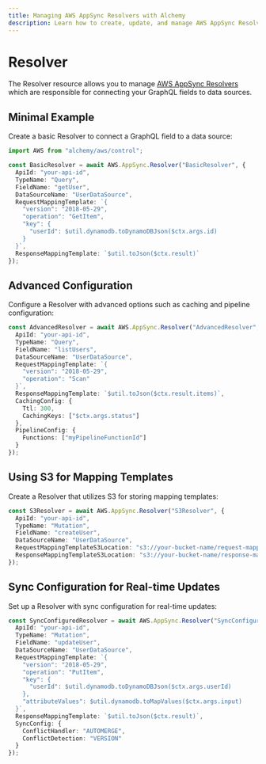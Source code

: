 ```yaml
---
title: Managing AWS AppSync Resolvers with Alchemy
description: Learn how to create, update, and manage AWS AppSync Resolvers using Alchemy Cloud Control.
---
```


# Resolver

The Resolver resource allows you to manage [AWS AppSync Resolvers](https://docs.aws.amazon.com/appsync/latest/userguide/) which are responsible for connecting your GraphQL fields to data sources.

## Minimal Example

Create a basic Resolver to connect a GraphQL field to a data source:

```ts
import AWS from "alchemy/aws/control";

const BasicResolver = await AWS.AppSync.Resolver("BasicResolver", {
  ApiId: "your-api-id",
  TypeName: "Query",
  FieldName: "getUser",
  DataSourceName: "UserDataSource",
  RequestMappingTemplate: `{
    "version": "2018-05-29",
    "operation": "GetItem",
    "key": {
      "userId": $util.dynamodb.toDynamoDBJson($ctx.args.id)
    }
  }`,
  ResponseMappingTemplate: `$util.toJson($ctx.result)`
});
```

## Advanced Configuration

Configure a Resolver with advanced options such as caching and pipeline configuration:

```ts
const AdvancedResolver = await AWS.AppSync.Resolver("AdvancedResolver", {
  ApiId: "your-api-id",
  TypeName: "Query",
  FieldName: "listUsers",
  DataSourceName: "UserDataSource",
  RequestMappingTemplate: `{
    "version": "2018-05-29",
    "operation": "Scan"
  }`,
  ResponseMappingTemplate: `$util.toJson($ctx.result.items)`,
  CachingConfig: {
    Ttl: 300,
    CachingKeys: ["$ctx.args.status"]
  },
  PipelineConfig: {
    Functions: ["myPipelineFunctionId"]
  }
});
```

## Using S3 for Mapping Templates

Create a Resolver that utilizes S3 for storing mapping templates:

```ts
const S3Resolver = await AWS.AppSync.Resolver("S3Resolver", {
  ApiId: "your-api-id",
  TypeName: "Mutation",
  FieldName: "createUser",
  DataSourceName: "UserDataSource",
  RequestMappingTemplateS3Location: "s3://your-bucket-name/request-mapping-template.vtl",
  ResponseMappingTemplateS3Location: "s3://your-bucket-name/response-mapping-template.vtl"
});
```

## Sync Configuration for Real-time Updates

Set up a Resolver with sync configuration for real-time updates:

```ts
const SyncConfiguredResolver = await AWS.AppSync.Resolver("SyncConfiguredResolver", {
  ApiId: "your-api-id",
  TypeName: "Mutation",
  FieldName: "updateUser",
  DataSourceName: "UserDataSource",
  RequestMappingTemplate: `{
    "version": "2018-05-29",
    "operation": "PutItem",
    "key": {
      "userId": $util.dynamodb.toDynamoDBJson($ctx.args.userId)
    },
    "attributeValues": $util.dynamodb.toMapValues($ctx.args.input)
  }`,
  ResponseMappingTemplate: `$util.toJson($ctx.result)`,
  SyncConfig: {
    ConflictHandler: "AUTOMERGE",
    ConflictDetection: "VERSION"
  }
});
```